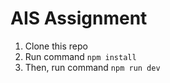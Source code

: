 # AIS Assignment 

1. Clone this repo
2. Run command `npm install` 
3. Then, run command `npm run dev`

